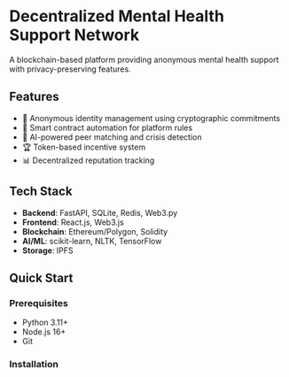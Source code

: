 # Decentralized Mental Health Support Network

A blockchain-based platform providing anonymous mental health support with privacy-preserving features.

## Features
- 🔐 Anonymous identity management using cryptographic commitments
- 🚀 Smart contract automation for platform rules
- 🤖 AI-powered peer matching and crisis detection
- 🏆 Token-based incentive system
- 📊 Decentralized reputation tracking

## Tech Stack
- **Backend**: FastAPI, SQLite, Redis, Web3.py
- **Frontend**: React.js, Web3.js
- **Blockchain**: Ethereum/Polygon, Solidity
- **AI/ML**: scikit-learn, NLTK, TensorFlow
- **Storage**: IPFS

## Quick Start

### Prerequisites
- Python 3.11+
- Node.js 16+
- Git

### Installation
